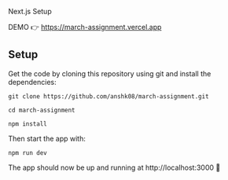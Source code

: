 Next.js Setup

DEMO 👉 https://march-assignment.vercel.app

## Setup

Get the code by cloning this repository using git and install the dependencies:

```
git clone https://github.com/anshk08/march-assignment.git
```

```
cd march-assignment
```

```
npm install
```

Then start the app with:

```
npm run dev
```

The app should now be up and running at http://localhost:3000 🚀
